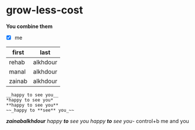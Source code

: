 # grow-less-cost

__You combine them__
- [x] me

 first  | last
-------|---------
rehab  | alkhdour
manal  | alkhdour
zainab | alkhdour

``` ~~_happy to see you_	~~
__happy to see you__
*happy to see you*
**happy to see you**
~~_happy to **see** you_~~ 
```
 ***__zainabalkhdour__***
*happy __to__ see you*
*happy **to** see you*-
control+b me and you

